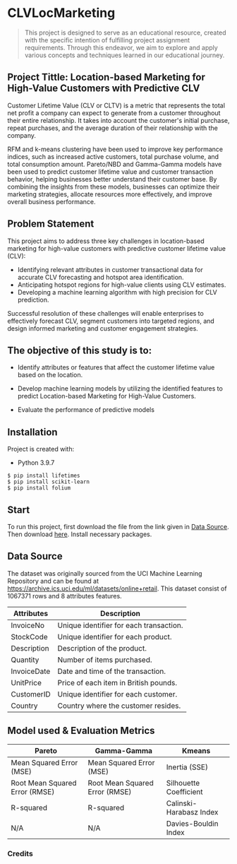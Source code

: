 # CLVLocMarketing

>This project is designed to serve as an educational resource, created with the specific intention of fulfilling project assignment requirements. Through this endeavor, we aim to explore and apply various concepts and techniques learned in our educational journey.

## Project Tittle: Location-based Marketing for High-Value Customers with Predictive CLV



Customer Lifetime Value (CLV or CLTV) is a metric that represents the total net profit a company can expect to generate from a customer throughout their entire relationship. It takes into account the customer's initial purchase, repeat purchases, and the average duration of their relationship with the company.

RFM and k-means clustering have been used to improve key performance indices, such as increased active customers, total purchase volume, and total consumption amount. Pareto/NBD and Gamma-Gamma models have been used to predict customer lifetime value and customer transaction behavior, helping businesses better understand their customer base. By combining the insights from these models, businesses can optimize their marketing strategies, allocate resources more effectively, and improve overall business performance.

## Problem Statement

This project aims to address three key challenges in location-based marketing for high-value customers with predictive customer lifetime value (CLV):

* Identifying relevant attributes in customer transactional data for accurate CLV forecasting and hotspot area identification.
* Anticipating hotspot regions for high-value clients using CLV estimates.
* Developing a machine learning algorithm with high precision for CLV prediction.

Successful resolution of these challenges will enable enterprises to effectively forecast CLV, segment customers into targeted regions, and design informed marketing and customer engagement strategies.

## The objective of this study is to: 

* Identify attributes or features that affect the customer lifetime value based on the location. 

* Develop machine learning models by utilizing the identified features to predict Location-based Marketing for High-Value Customers. 

* Evaluate the performance of predictive models


## Installation
Project is created with:
* Python 3.9.7

```
$ pip install lifetimes
$ pip install scikit-learn
$ pip install folium

```
## Start
To run this project, first download the file from the link given in [Data Source](#data-source).
Then download [here](https://github.com/Shaffilza/CLVLocMarketing/CLVLocMarketing.ipynb). Install necessary packages. 

## Data Source

The dataset was originally sourced from the UCI Machine Learning Repository and can be found at  https://archive.ics.uci.edu/ml/datasets/online+retail. This dataset consist of 1067371 rows and 8 attributes features. 

Attributes    | Description
------------- | -------------
InvoiceNo	| Unique identifier for each transaction.
StockCode	| Unique identifier for each product.
Description	| Description of the product.
Quantity	| Number of items purchased.
InvoiceDate	| Date and time of the transaction.
UnitPrice	| Price of each item in British pounds.
CustomerID	| Unique identifier for each customer.
Country	| Country where the customer resides.

## Model used & Evaluation Metrics

Pareto | Gamma-Gamma | Kmeans
------------- | -------------| -------------
Mean Squared Error (MSE) | Mean Squared Error (MSE) | Inertia (SSE)
Root Mean Squared Error (RMSE) | Root Mean Squared Error (RMSE)  | Silhouette Coefficient
R-squared |R-squared | Calinski-Harabasz Index
N/A | N/A | Davies-Bouldin Index

 
### Credits

 

 

 



